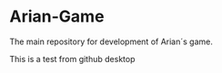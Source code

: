 ﻿# Arian-Game
The main repository for development of Arian´s game.

This is a test from github desktop